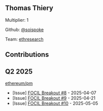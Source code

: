 
## Thomas Thiery
Multiplier: 1

Github: [@soispoke](https://github.com/soispoke)

Team: [ethresearch](https://ethresear.ch/u/soispoke/summary/)

## Contributions

## Q2 2025

[ethereum/pm](https://github.com/ethereum/pm)
* [Issue] [FOCIL Breakout #8](https://github.com/ethereum/pm/issues/1435) - 2025-04-07
* [Issue] [FOCIL Breakout #9](https://github.com/ethereum/pm/issues/1493) - 2025-04-21
* [Issue] [FOCIL Breakout #10](https://github.com/ethereum/pm/issues/1523) - 2025-05-05
